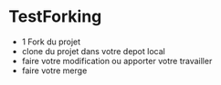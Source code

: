 # TestForking
- 1 Fork du projet
- clone du projet dans votre depot local
- faire votre modification ou apporter votre travailler
- faire votre merge

